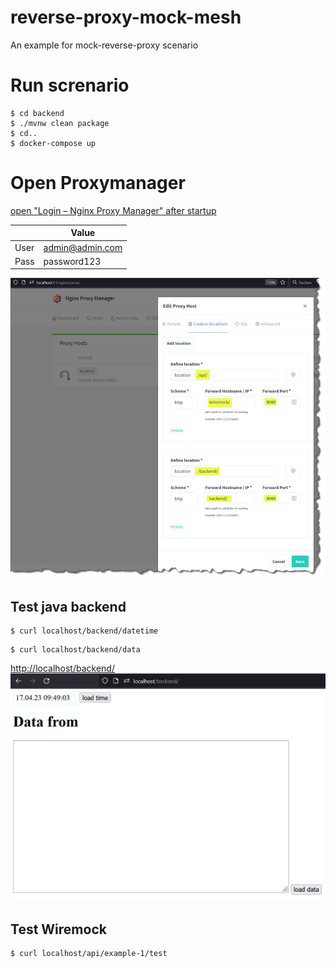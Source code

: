 # reverse-proxy-mock-mesh
An example for mock-reverse-proxy scenario

# Run screnario
````shell
$ cd backend
$ ./mvnw clean package
$ cd..
$ docker-compose up
````

# Open Proxymanager
[open "Login – Nginx Proxy Manager" after startup](http://localhost:81/login)

|      | Value           |
|------|-----------------|
| User | admin@admin.com |
| Pass | password123     |

![](docs/Proxmanager_Configuration_For_Wiremock_and_Java_Backend.png)

## Test java backend
```shell
$ curl localhost/backend/datetime
```

```shell
$ curl localhost/backend/data
```
[http://localhost/backend/](http://localhost/backend/)
![](docs/Static_Content_from_Java-Backend.jpg)

## Test Wiremock
````shell
$ curl localhost/api/example-1/test
````